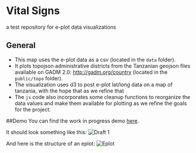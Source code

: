 # Vital Signs
a test repository for e-plot data visualizations

## General

* This map uses the e-plot data as a csv (located in the `data` folder).
* It plots topojson administrative districts from the Tanzanian geojson files available on GADM 2.0: <http://gadm.org/country> (located in the `public/topo` folder).
* The visualization uses d3 to post e-plot lat/long data on a map of tanzania, with the hope that as we refine that
* The `js` code also incorporates some cleanup functions to reorganize the data values and make them available for plotting as we refine the goals for the project.

##Demo
You can find the work in progress demo [here](auremoser.github.io/vital-signs).

It should look something like this:
![Draft 1](https://raw.githubusercontent.com/auremoser/vital-signs/master/assets/draft-1-vs.png)

And here is the structure of an eplot: 
![Eplot](https://raw.githubusercontent.com/auremoser/vital-signs/master/assets/eplot.png)
